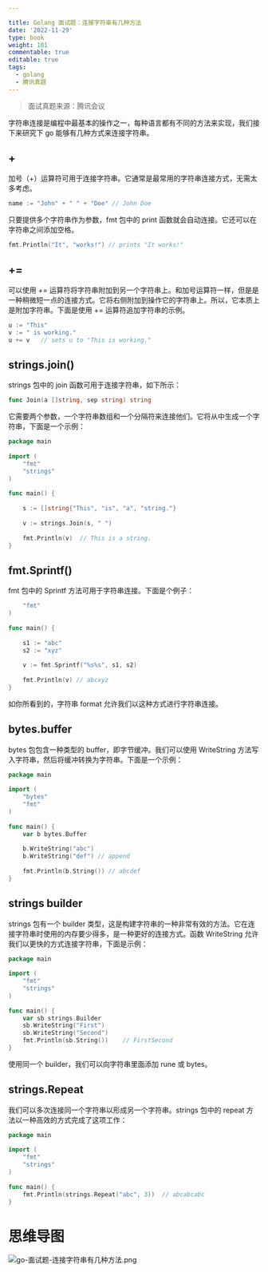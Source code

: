 ```yaml
---

title: Golang 面试题：连接字符串有几种方法
date: '2022-11-29'
type: book
weight: 101
commentable: true
editable: true
tags:
  - golang
  - 腾讯真题
---
```


> 面试真题来源：腾讯会议

字符串连接是编程中最基本的操作之一，每种语言都有不同的方法来实现，我们接下来研究下 go 能够有几种方式来连接字符串。

## +

加号（+）运算符可用于连接字符串。它通常是最常用的字符串连接方式，无需太多考虑。

```go
name := "John" + " " + "Doe" // John Doe
```

只要提供多个字符串作为参数，fmt 包中的 print 函数就会自动连接。它还可以在字符串之间添加空格。

```go
fmt.Println("It", "works!") // prints "It works!"
```

## +=

可以使用 += 运算符将字符串附加到另一个字符串上。和加号运算符一样，但是是一种稍微短一点的连接方式。它将右侧附加到操作它的字符串上。所以，它本质上是附加字符串。下面是使用 += 运算符追加字符串的示例。

```go
u := "This"
v := " is working."
u += v   // sets u to "This is working."
```

## strings.join()

strings 包中的 join 函数可用于连接字符串，如下所示：

```go
func Join(a []string, sep string) string
```

它需要两个参数，一个字符串数组和一个分隔符来连接他们。它将从中生成一个字符串，下面是一个示例：

```go
package main
 
import (
    "fmt"
    "strings"
)
 
func main() {
 
    s := []string{"This", "is", "a", "string."}
 
    v := strings.Join(s, " ")
     
    fmt.Println(v)  // This is a string.
}
```

## fmt.Sprintf()

fmt 包中的 Sprintf 方法可用于字符串连接。下面是个例子：

```go
    "fmt"
)
 
func main() {
 
    s1 := "abc"
    s2 := "xyz"
     
    v := fmt.Sprintf("%s%s", s1, s2)
     
    fmt.Println(v) // abcxyz
}
```

如你所看到的，字符串 format 允许我们以这种方式进行字符串连接。

## bytes.buffer

bytes 包包含一种类型的 buffer，即字节缓冲。我们可以使用 WriteString 方法写入字符串，然后将缓冲转换为字符串。下面是一个示例：

```go
package main
 
import (
	"bytes"
    "fmt"
)
 
func main() {
    var b bytes.Buffer
     
    b.WriteString("abc")
    b.WriteString("def") // append
     
    fmt.Println(b.String()) // abcdef
}
```

## strings builder

strings 包有一个 builder 类型，这是构建字符串的一种非常有效的方法。它在连接字符串时使用的内存要少得多，是一种更好的连接方式。函数 WriteString 允许我们以更快的方式连接字符串，下面是示例：

```go
package main
 
import (
    "fmt"
    "strings"
)
 
func main() {
    var sb strings.Builder
    sb.WriteString("First")
    sb.WriteString("Second")
    fmt.Println(sb.String())    // FirstSecond
}
```

使用同一个 builder，我们可以向字符串里面添加 rune 或 bytes。

## strings.Repeat

我们可以多次连接同一个字符串以形成另一个字符串。strings 包中的 repeat 方法以一种高效的方式完成了这项工作：

```go
package main
 
import (
    "fmt"
    "strings"
)
 
func main() {
    fmt.Println(strings.Repeat("abc", 3))  // abcabcabc
}
```

# 思维导图

![go-面试题-连接字符串有几种方法.png](https://cnymw.github.io/GolangStudy/docs/go-面试题-连接字符串方法/go-面试题-连接字符串有几种方法.png)